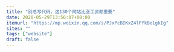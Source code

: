 ```yaml
---
title: "别总写代码，这130个网站比涨工资都重要"
date: 2020-05-29T13:56:07+08:00
itemurl: "https://mp.weixin.qq.com/s/PJxPcBIKxZ4lFYkBe1gkIg"
sites: ""
tags: ["website"]
draft: false
---
```


